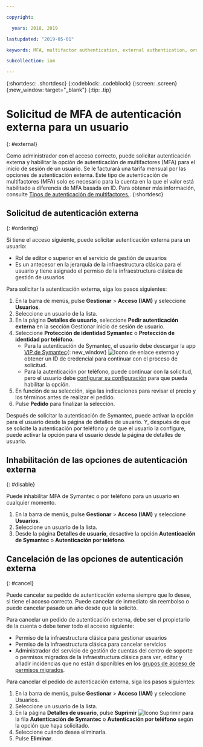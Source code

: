 ```yaml
---

copyright:

  years: 2018, 2019

lastupdated: "2019-05-01"

keywords: MFA, multifactor authentication, external authentication, order authentication, Symantec, phone-based authentication, cancel authentication order

subcollection: iam

---
```


{:shortdesc: .shortdesc}
{:codeblock: .codeblock}
{:screen: .screen}
{:new_window: target="_blank"}
{:tip: .tip}

# Solicitud de MFA de autenticación externa para un usuario
{: #external}

Como administrador con el acceso correcto, puede solicitar autenticación externa y habilitar la opción de autenticación de multifactores (MFA) para el inicio de sesión de un usuario. Se le facturará una tarifa mensual por las opciones de autenticación externa. Este tipo de autenticación de multifactores (MFA) solo es necesario para la cuenta en la que el valor está habilitado a diferencia de MFA basada en ID. Para obtener más información, consulte [Tipos de autenticación de multifactores.](/docs/iam?topic=iam-types#types).
{:shortdesc}

## Solicitud de autenticación externa
{: #ordering}

Si tiene el acceso siguiente, puede solicitar autenticación externa para un usuario:

* Rol de editor o superior en el servicio de gestión de usuarios
* Es un antecesor en la jerarquía de la infraestructura clásica para el usuario y tiene asignado el permiso de la infraestructura clásica de gestión de usuarios

Para solicitar la autenticación externa, siga los pasos siguientes:

1. En la barra de menús, pulse **Gestionar** &gt; **Acceso (IAM)** y seleccione **Usuarios**.
2. Seleccione un usuario de la lista.
3. En la página **Detalles de usuario**, seleccione **Pedir autenticación externa** en la sección Gestionar inicio de sesión de usuario.
4. Seleccione **Protección de identidad Symantec** o **Protección de identidad por teléfono**.
    * Para la autenticación de Symantec, el usuario debe descargar la app [VIP de Symantec](https://vip.symantec.com/){: new_window} ![Icono de enlace externo](../icons/launch-glyph.svg) y obtener un ID de credencial para continuar con el proceso de solicitud.
    * Para la autenticación por teléfono, puede continuar con la solicitud, pero el usuario debe [configurar su configuración](/docs/account?topic=account-login-settings#setting-up-phone-based-authentication) para que pueda habilitar la opción.
5. En función de su selección, siga las indicaciones para revisar el precio y los términos antes de realizar el pedido.
6. Pulse **Pedido** para finalizar la selección.

Después de solicitar la autenticación de Symantec, puede activar la opción para el usuario desde la página de detalles de usuario. Y, después de que se solicite la autenticación por teléfono y de que el usuario la configure, puede activar la opción para el usuario desde la página de detalles de usuario.

## Inhabilitación de las opciones de autenticación externa
{: #disable}

Puede inhabilitar MFA de Symantec o por teléfono para un usuario en cualquier momento.

1. En la barra de menús, pulse **Gestionar** &gt; **Acceso (IAM)** y seleccione **Usuarios**.
2. Seleccione un usuario de la lista.
3. Desde la página **Detalles de usuario**, desactive la opción **Autenticación de Symantec** o **Autenticación por teléfono**.

## Cancelación de las opciones de autenticación externa
{: #cancel}

Puede cancelar su pedido de autenticación externa siempre que lo desee, si tiene el acceso correcto. Puede cancelar de inmediato sin reembolso o puede cancelar pasado un año desde que la solicitó.

Para cancelar un pedido de autenticación externa, debe ser el propietario de la cuenta o debe tener todo el acceso siguiente:

* Permiso de la infraestructura clásica para gestionar usuarios
* Permiso de la infraestructura clásica para cancelar servicios
* Administrador del servicio de gestión de cuentas del centro de soporte o permisos migrados de la infraestructura clásica para ver, editar y añadir incidencias que no están disponibles en los [grupos de acceso de permisos migrados](/docs/iam?topic=iam-migrated_permissions).

Para cancelar el pedido de autenticación externa, siga los pasos siguientes:

1. En la barra de menús, pulse **Gestionar** &gt; **Acceso (IAM)** y seleccione Usuarios.
2. Seleccione un usuario de la lista.
3. En la página **Detalles de usuario**, pulse **Suprimir** ![Icono Suprimir](../icons/icon_trash.svg) para la fila **Autenticación de Symantec** o **Autenticación por teléfono** según la opción que haya solicitado.
4. Seleccione cuándo desea eliminarla.
5. Pulse **Eliminar**.
